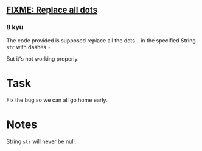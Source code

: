 <h2><a href=https://www.codewars.com/kata/596c6eb85b0f515834000049/train/javascript target="_blank">FIXME: Replace all dots</a></h2><h3>8 kyu</h3><p>The code provided is supposed replace all the dots <code>.</code> in the specified String <code>str</code> with dashes <code>-</code></p><p>But it's not working properly.</p><h1 id="task">Task</h1><p>Fix the bug so we can all go home early.</p><h1 id="notes">Notes</h1><p>String <code>str</code> will never be null.</p>
